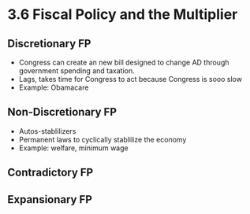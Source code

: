 # 3.6 Fiscal Policy and the Multiplier

## Discretionary FP

- Congress can create an new bill designed to change AD through government spending and taxation.
- Lags, takes time for Congress to act because Congress is sooo slow 
- Example: Obamacare

## Non-Discretionary FP

- Autos-stablilizers
- Permanent laws to cyclically stablilize the economy
- Example: welfare, minimum wage

## Contradictory FP

## Expansionary FP
